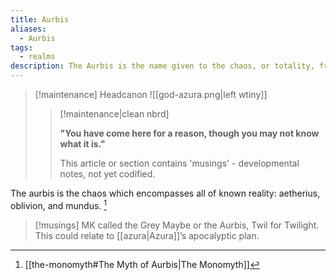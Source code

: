 ```yaml
---
title: Aurbis
aliases:
  - Aurbis
tags:
  - realms
description: The Aurbis is the name given to the chaos, or totality, from which the cosmos was formed by Anu and Padomay. For all intents and purposes, it is the universe, encompassing the Void and all Planes of Existence including Mundus, Aetherius, and the planes of Oblivion.
---
```

> [!maintenance] Headcanon
> ![[god-azura.png|left wtiny]]
> 
> > [!maintenance|clean nbrd]
> > 
> > **"You have come here for a reason, though you may not know what it is."**
> > 
> > This article or section contains 'musings' - developmental notes, not yet codified.

The aurbis is the chaos which encompasses all of known reality: aetherius, oblivion, and mundus. [^1]

> [!musings]
> MK called the Grey Maybe or the Aurbis, Twil for Twilight. This could relate to [[azura|Azura]]’s apocalyptic plan.

[^1]: [[the-monomyth#The Myth of Aurbis|The Monomyth]]